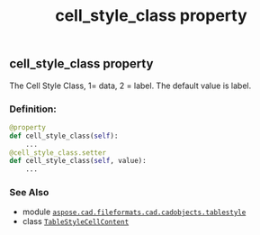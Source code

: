﻿---
title: cell_style_class property
second_title: Aspose.CAD for Python via .NET API References
description: 
type: docs
weight: 70
url: /python-net/aspose.cad.fileformats.cad.cadobjects.tablestyle/tablestylecellcontent/cell_style_class/
is_root: false
---

## cell_style_class property


The Cell Style Class, 1= data, 2 = label. The default value is label.
### Definition:
```python
@property
def cell_style_class(self):
    ...
@cell_style_class.setter
def cell_style_class(self, value):
    ...
```

### See Also
* module [`aspose.cad.fileformats.cad.cadobjects.tablestyle`](../../)
* class [`TableStyleCellContent`](/cad/python-net/aspose.cad.fileformats.cad.cadobjects.tablestyle/tablestylecellcontent)
